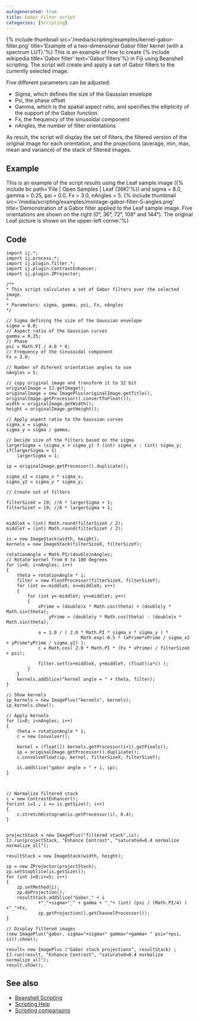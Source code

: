 ```yaml
---
autogenerated: true
title: Gabor Filter script
categories: [Scripting]
---
```


{% include thumbnail src='/media/scripting/examples/kernel-gabor-filter.png' title='Example of a two-dimensional Gabor filter kernel (with a spectrum LUT).'%} This is an example of how to create {% include wikipedia title='Gabor filter' text='Gabor filters'%} in Fiji using Beanshell scripting. The script will create and apply a set of Gabor filters to the currently selected image.

Five different parameters can be adjusted:

-   Sigma, which defines the size of the Gaussian envelope
-   Psi, the phase offset
-   Gamma, which is the spatial aspect ratio, and specifies the ellipticity of the support of the Gabor function.
-   Fx, the frequency of the sinusoidal component
-   nAngles, the number of filter orientations

As result, the script will display the set of filters, the filtered version of the original image for each orientation, and the projections (average, min, max, mean and variance) of the stack of filtered images.

## Example

This is an example of the script results using the Leaf sample image ({% include bc path='File | Open Samples | Leaf (36K)'%}) and sigma = 8.0, gamma = 0.25, psi = 0.0, Fx = 3.0, nAngles = 5. {% include thumbnail src='/media/scripting/examples/montage-gabor-filter-5-angles.png' title='Demonstration of a Gabor filter applied to the Leaf sample image. Five orientations are shown on the right (0°, 36°, 72°, 108° and 144°). The original Leaf picture is shown on the upper-left corner.'%}

## Code

    import ij.*;
    import ij.process.*;
    import ij.plugin.filter.*;
    import ij.plugin.ContrastEnhancer;
    import ij.plugin.ZProjector;

    /**
    * This script calculates a set of Gabor filters over the selected image.
    *
    * Parameters: sigma, gamma, psi, Fx, nAngles
    */

    // Sigma defining the size of the Gaussian envelope
    sigma = 8.0;
    // Aspect ratio of the Gaussian curves
    gamma = 0.25;
    // Phase
    psi = Math.PI / 4.0 * 0;
    // Frequency of the sinusoidal component
    Fx = 3.0;

    // Number of diferent orientation angles to use
    nAngles = 5;

    // copy original image and transform it to 32 bit 
    originalImage = IJ.getImage();
    originalImage = new ImagePlus(originalImage.getTitle(), originalImage.getProcessor().convertToFloat());
    width = originalImage.getWidth();
    height = originalImage.getHeight();

    // Apply aspect ratio to the Gaussian curves
    sigma_x = sigma;
    sigma_y = sigma / gamma;

    // Decide size of the filters based on the sigma
    largerSigma = (sigma_x > sigma_y) ? (int) sigma_x : (int) sigma_y;
    if(largerSigma < 1)
        largerSigma = 1;
        
    ip = originalImage.getProcessor().duplicate();

    sigma_x2 = sigma_x * sigma_x;
    sigma_y2 = sigma_y * sigma_y;

    // Create set of filters

    filterSizeX = 19; //6 * largerSigma + 1;
    filterSizeY = 19; //6 * largerSigma + 1;


    middleX = (int) Math.round(filterSizeX / 2);
    middleY = (int) Math.round(filterSizeY / 2);

    is = new ImageStack(width, height);
    kernels = new ImageStack(filterSizeX, filterSizeY);

    rotationAngle = Math.PI/(double)nAngles;
    // Rotate kernel from 0 to 180 degrees
    for (i=0; i<nAngles; i++)
    {   
        theta = rotationAngle * i;
        filter = new FloatProcessor(filterSizeX, filterSizeY);  
        for (int x=-middleX; x<=middleX; x++)
        {
            for (int y=-middleY; y<=middleY; y++)
            {           
                xPrime = (double)x * Math.cos(theta) + (double)y * Math.sin(theta);
                    yPrime = (double)y * Math.cos(theta) - (double)x * Math.sin(theta);
                    
                a = 1.0 / ( 2.0 * Math.PI * sigma_x * sigma_y ) *
                                Math.exp(-0.5 * (xPrime*xPrime / sigma_x2 + yPrime*yPrime / sigma_y2) );
                c = Math.cos( 2.0 * Math.PI * (Fx * xPrime) / filterSizeX + psi); 
                
                filter.setf(x+middleX, y+middleY, (float)(a*c) );
            }
        }
        kernels.addSlice("kernel angle = " + theta, filter);
    }

    // Show kernels
    ip_kernels = new ImagePlus("kernels", kernels);
    ip_kernels.show();

    // Apply kernels
    for (i=0; i<nAngles; i++)
    {
        theta = rotationAngle * i;      
        c = new Convolver();                
        
        kernel = (float[]) kernels.getProcessor(i+1).getPixels();
        ip = originalImage.getProcessor().duplicate();      
        c.convolveFloat(ip, kernel, filterSizeX, filterSizeY);      

        is.addSlice("gabor angle = " + i, ip);
    }
                    
                

    // Normalize filtered stack
    c = new ContrastEnhancer();
    for(int i=1 ; i <= is.getSize(); i++)
    {
        c.stretchHistogram(is.getProcessor(i), 0.4);
    }


    projectStack = new ImagePlus("filtered stack",is);
    IJ.run(projectStack, "Enhance Contrast", "saturated=0.4 normalize normalize_all");
                    
    resultStack = new ImageStack(width, height);
                    
    zp = new ZProjector(projectStack);
    zp.setStopSlice(is.getSize());
    for (int i=0;i<=5; i++)
    {
        zp.setMethod(i);
        zp.doProjection();
        resultStack.addSlice("Gabor_" + i 
                +"_"+sigma+"_" + gamma + "_"+ (int) (psi / (Math.PI/4) ) +"_"+Fx, 
                zp.getProjection().getChannelProcessor());
    }

    // Display filtered images
    (new ImagePlus("gabor, sigma="+sigma+" gamma="+gamma+ " psi="+psi, is)).show();

    result= new ImagePlus ("Gabor stack projections", resultStack) ;
    IJ.run(result, "Enhance Contrast", "saturated=0.4 normalize normalize_all");
    result.show();

## See also

-   [Beanshell Scripting](/scripting/beanshell)
-   [Scripting Help](/scripting)
-   [Scripting comparisons](/scripting/comparisons)


